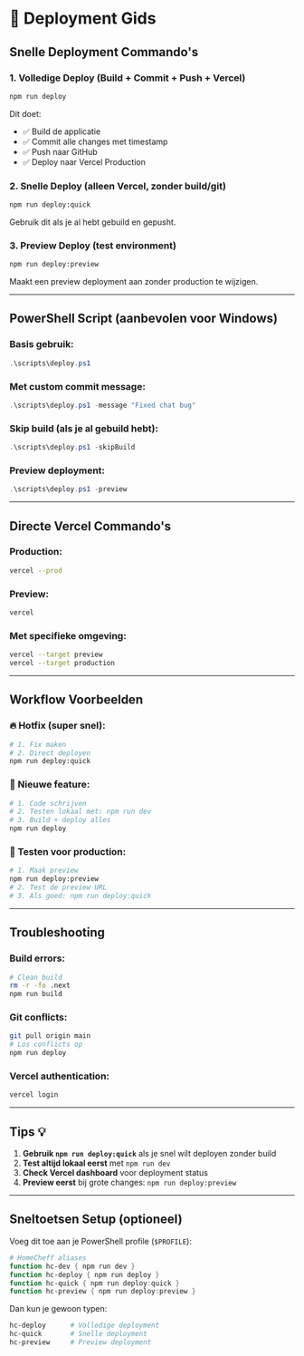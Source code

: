 # 🚀 Deployment Gids

## Snelle Deployment Commando's

### 1. **Volledige Deploy** (Build + Commit + Push + Vercel)
```bash
npm run deploy
```
Dit doet:
- ✅ Build de applicatie
- ✅ Commit alle changes met timestamp
- ✅ Push naar GitHub
- ✅ Deploy naar Vercel Production

### 2. **Snelle Deploy** (alleen Vercel, zonder build/git)
```bash
npm run deploy:quick
```
Gebruik dit als je al hebt gebuild en gepusht.

### 3. **Preview Deploy** (test environment)
```bash
npm run deploy:preview
```
Maakt een preview deployment aan zonder production te wijzigen.

---

## PowerShell Script (aanbevolen voor Windows)

### Basis gebruik:
```powershell
.\scripts\deploy.ps1
```

### Met custom commit message:
```powershell
.\scripts\deploy.ps1 -message "Fixed chat bug"
```

### Skip build (als je al gebuild hebt):
```powershell
.\scripts\deploy.ps1 -skipBuild
```

### Preview deployment:
```powershell
.\scripts\deploy.ps1 -preview
```

---

## Directe Vercel Commando's

### Production:
```bash
vercel --prod
```

### Preview:
```bash
vercel
```

### Met specifieke omgeving:
```bash
vercel --target preview
vercel --target production
```

---

## Workflow Voorbeelden

### 🔥 Hotfix (super snel):
```bash
# 1. Fix maken
# 2. Direct deployen
npm run deploy:quick
```

### 🎨 Nieuwe feature:
```bash
# 1. Code schrijven
# 2. Testen lokaal met: npm run dev
# 3. Build + deploy alles
npm run deploy
```

### 🧪 Testen voor production:
```bash
# 1. Maak preview
npm run deploy:preview
# 2. Test de preview URL
# 3. Als goed: npm run deploy:quick
```

---

## Troubleshooting

### Build errors:
```bash
# Clean build
rm -r -fo .next
npm run build
```

### Git conflicts:
```bash
git pull origin main
# Los conflicts op
npm run deploy
```

### Vercel authentication:
```bash
vercel login
```

---

## Tips 💡

1. **Gebruik `npm run deploy:quick`** als je snel wilt deployen zonder build
2. **Test altijd lokaal eerst** met `npm run dev`
3. **Check Vercel dashboard** voor deployment status
4. **Preview eerst** bij grote changes: `npm run deploy:preview`

---

## Sneltoetsen Setup (optioneel)

Voeg dit toe aan je PowerShell profile (`$PROFILE`):

```powershell
# HomeCheff aliases
function hc-dev { npm run dev }
function hc-deploy { npm run deploy }
function hc-quick { npm run deploy:quick }
function hc-preview { npm run deploy:preview }
```

Dan kun je gewoon typen:
```bash
hc-deploy      # Volledige deployment
hc-quick       # Snelle deployment
hc-preview     # Preview deployment
```

